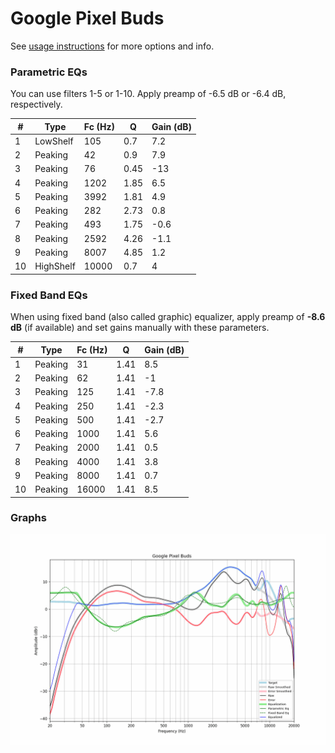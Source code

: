 # Google Pixel Buds
See [usage instructions](https://github.com/jaakkopasanen/AutoEq#usage) for more options and info.

### Parametric EQs
You can use filters 1-5 or 1-10. Apply preamp of -6.5 dB or -6.4 dB, respectively.

|   # | Type      |   Fc (Hz) |    Q |   Gain (dB) |
|-----|-----------|-----------|------|-------------|
|   1 | LowShelf  |       105 | 0.7  |         7.2 |
|   2 | Peaking   |        42 | 0.9  |         7.9 |
|   3 | Peaking   |        76 | 0.45 |       -13   |
|   4 | Peaking   |      1202 | 1.85 |         6.5 |
|   5 | Peaking   |      3992 | 1.81 |         4.9 |
|   6 | Peaking   |       282 | 2.73 |         0.8 |
|   7 | Peaking   |       493 | 1.75 |        -0.6 |
|   8 | Peaking   |      2592 | 4.26 |        -1.1 |
|   9 | Peaking   |      8007 | 4.85 |         1.2 |
|  10 | HighShelf |     10000 | 0.7  |         4   |

### Fixed Band EQs
When using fixed band (also called graphic) equalizer, apply preamp of **-8.6 dB** (if available) and set gains manually with these parameters.

|   # | Type    |   Fc (Hz) |    Q |   Gain (dB) |
|-----|---------|-----------|------|-------------|
|   1 | Peaking |        31 | 1.41 |         8.5 |
|   2 | Peaking |        62 | 1.41 |        -1   |
|   3 | Peaking |       125 | 1.41 |        -7.8 |
|   4 | Peaking |       250 | 1.41 |        -2.3 |
|   5 | Peaking |       500 | 1.41 |        -2.7 |
|   6 | Peaking |      1000 | 1.41 |         5.6 |
|   7 | Peaking |      2000 | 1.41 |         0.5 |
|   8 | Peaking |      4000 | 1.41 |         3.8 |
|   9 | Peaking |      8000 | 1.41 |         0.7 |
|  10 | Peaking |     16000 | 1.41 |         8.5 |

### Graphs
![](./Google%20Pixel%20Buds.png)
